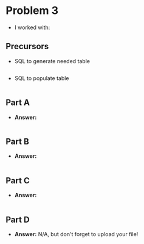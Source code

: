 # Problem 3
- I worked with:

## Precursors
 - SQL to generate needed table
   ```sql

   ```
 - SQL to populate table
   ```sql

   ```


## Part A
 - **Answer:**
```sql

```

## Part B
- **Answer:**
```sql

```

## Part C 
- **Answer:**
```sql

```

## Part D
- **Answer:** N/A, but don't forget to upload your file!
```sql

```
